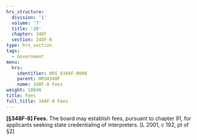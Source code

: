 ```yaml
---
hrs_structure:
  division: '1'
  volume: '7'
  title: '20'
  chapter: 348F
  section: 348F-8
type: hrs_section
tags:
  - Government
menu:
  hrs:
    identifier: HRS_0348F-0008
    parent: HRS0348F
    name: 348F-8 Fees
weight: 18040
title: Fees
full_title: 348F-8 Fees
---
```

**[§348F-8] Fees.** The board may establish fees, pursuant to chapter 91, for applicants seeking state credentialing of interpreters. [L 2001, c 192, pt of §2]